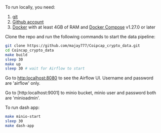 To run locally, you need:

1. [git](https://git-scm.com/book/en/v2/Getting-Started-Installing-Git)
2. [Github account](https://github.com/)
3. [Docker](https://docs.docker.com/engine/install/) with at least 4GB of RAM and [Docker Compose](https://docs.docker.com/compose/install/) v1.27.0 or later

Clone the repo and run the following commands to start the data pipeline:

```bash
git clone https://github.com/majay777/Coipcap_crypto_data.git
cd Coincap_crypto_data
make build
sleep 30
make up
sleep 30 # wait for Airflow to start

```

Go to [http:localhost:8080](http:localhost:8080) to see the Airflow UI. Username and password are 'airflow' only.

Go to [http:localhost:9001] to minio bucket, minio user and password both are 'minioadmin'.

To run dash app:

```bash
make minio-start
sleep 30
make dash-app
```